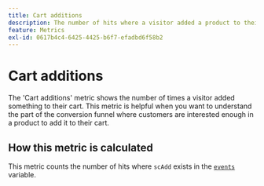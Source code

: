 ```yaml
---
title: Cart additions
description: The number of hits where a visitor added a product to their cart.
feature: Metrics
exl-id: 0617b4c4-6425-4425-b6f7-efadbd6f58b2
---
```

# Cart additions

The 'Cart additions' metric shows the number of times a visitor added something to their cart. This metric is helpful when you want to understand the part of the conversion funnel where customers are interested enough in a product to add it to their cart.

## How this metric is calculated

This metric counts the number of hits where `scAdd` exists in the [`events`](/help/implement/vars/page-vars/events/events-overview.md) variable.
